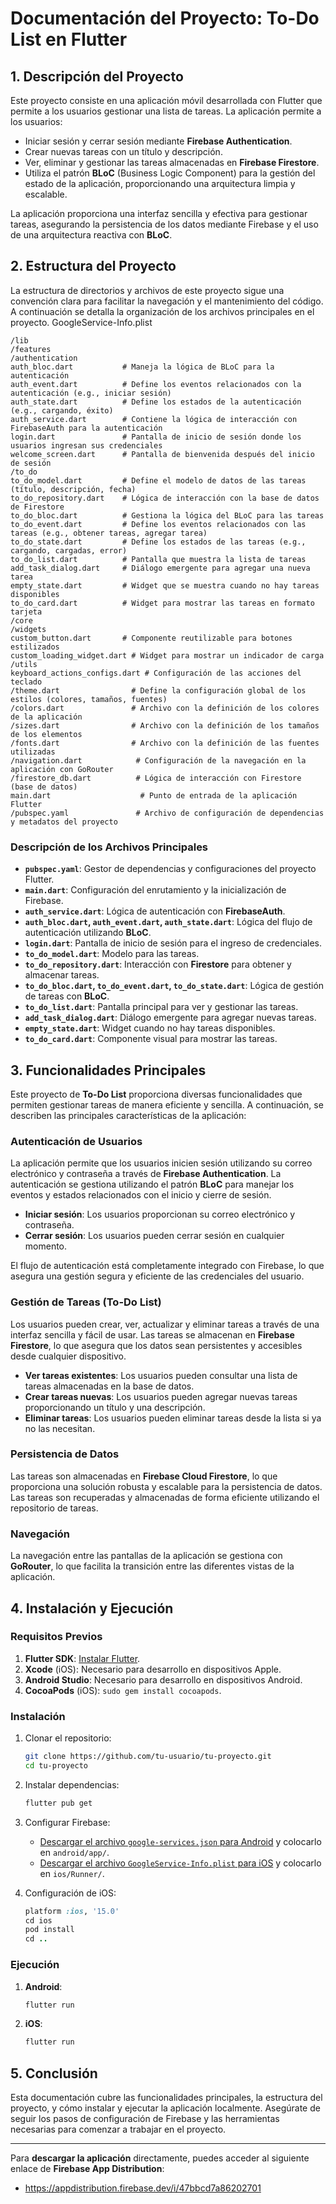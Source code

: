 
# Documentación del Proyecto: To-Do List en Flutter

## 1. Descripción del Proyecto

Este proyecto consiste en una aplicación móvil desarrollada con Flutter que permite a los usuarios gestionar una lista de tareas. La aplicación permite a los usuarios:

- Iniciar sesión y cerrar sesión mediante **Firebase Authentication**.
- Crear nuevas tareas con un título y descripción.
- Ver, eliminar y gestionar las tareas almacenadas en **Firebase Firestore**.
- Utiliza el patrón **BLoC** (Business Logic Component) para la gestión del estado de la aplicación, proporcionando una arquitectura limpia y escalable.

La aplicación proporciona una interfaz sencilla y efectiva para gestionar tareas, asegurando la persistencia de los datos mediante Firebase y el uso de una arquitectura reactiva con **BLoC**.

## 2. Estructura del Proyecto

La estructura de directorios y archivos de este proyecto sigue una convención clara para facilitar la navegación y el mantenimiento del código. A continuación se detalla la organización de los archivos principales en el proyecto.
GoogleService-Info.plist
```
/lib
/features
/authentication
auth_bloc.dart           # Maneja la lógica de BLoC para la autenticación
auth_event.dart          # Define los eventos relacionados con la autenticación (e.g., iniciar sesión)
auth_state.dart          # Define los estados de la autenticación (e.g., cargando, éxito)
auth_service.dart        # Contiene la lógica de interacción con FirebaseAuth para la autenticación
login.dart               # Pantalla de inicio de sesión donde los usuarios ingresan sus credenciales
welcome_screen.dart      # Pantalla de bienvenida después del inicio de sesión
/to_do
to_do_model.dart         # Define el modelo de datos de las tareas (título, descripción, fecha)
to_do_repository.dart    # Lógica de interacción con la base de datos de Firestore
to_do_bloc.dart          # Gestiona la lógica del BLoC para las tareas
to_do_event.dart         # Define los eventos relacionados con las tareas (e.g., obtener tareas, agregar tarea)
to_do_state.dart         # Define los estados de las tareas (e.g., cargando, cargadas, error)
to_do_list.dart          # Pantalla que muestra la lista de tareas
add_task_dialog.dart     # Diálogo emergente para agregar una nueva tarea
empty_state.dart         # Widget que se muestra cuando no hay tareas disponibles
to_do_card.dart          # Widget para mostrar las tareas en formato tarjeta
/core
/widgets
custom_button.dart       # Componente reutilizable para botones estilizados
custom_loading_widget.dart # Widget para mostrar un indicador de carga
/utils
keyboard_actions_configs.dart # Configuración de las acciones del teclado
/theme.dart                # Define la configuración global de los estilos (colores, tamaños, fuentes)
/colors.dart               # Archivo con la definición de los colores de la aplicación
/sizes.dart                # Archivo con la definición de los tamaños de los elementos
/fonts.dart                # Archivo con la definición de las fuentes utilizadas
/navigation.dart            # Configuración de la navegación en la aplicación con GoRouter
/firestore_db.dart          # Lógica de interacción con Firestore (base de datos)
main.dart                    # Punto de entrada de la aplicación Flutter
/pubspec.yaml               # Archivo de configuración de dependencias y metadatos del proyecto
```

### **Descripción de los Archivos Principales**

- **`pubspec.yaml`**: Gestor de dependencias y configuraciones del proyecto Flutter.
- **`main.dart`**: Configuración del enrutamiento y la inicialización de Firebase.
- **`auth_service.dart`**: Lógica de autenticación con **FirebaseAuth**.
- **`auth_bloc.dart`, `auth_event.dart`, `auth_state.dart`**: Lógica del flujo de autenticación utilizando **BLoC**.
- **`login.dart`**: Pantalla de inicio de sesión para el ingreso de credenciales.
- **`to_do_model.dart`**: Modelo para las tareas.
- **`to_do_repository.dart`**: Interacción con **Firestore** para obtener y almacenar tareas.
- **`to_do_bloc.dart`, `to_do_event.dart`, `to_do_state.dart`**: Lógica de gestión de tareas con **BLoC**.
- **`to_do_list.dart`**: Pantalla principal para ver y gestionar las tareas.
- **`add_task_dialog.dart`**: Diálogo emergente para agregar nuevas tareas.
- **`empty_state.dart`**: Widget cuando no hay tareas disponibles.
- **`to_do_card.dart`**: Componente visual para mostrar las tareas.

## 3. Funcionalidades Principales

Este proyecto de **To-Do List** proporciona diversas funcionalidades que permiten gestionar tareas de manera eficiente y sencilla. A continuación, se describen las principales características de la aplicación:

### **Autenticación de Usuarios**
La aplicación permite que los usuarios inicien sesión utilizando su correo electrónico y contraseña a través de **Firebase Authentication**. La autenticación se gestiona utilizando el patrón **BLoC** para manejar los eventos y estados relacionados con el inicio y cierre de sesión.

- **Iniciar sesión**: Los usuarios proporcionan su correo electrónico y contraseña.
- **Cerrar sesión**: Los usuarios pueden cerrar sesión en cualquier momento.

El flujo de autenticación está completamente integrado con Firebase, lo que asegura una gestión segura y eficiente de las credenciales del usuario.

### **Gestión de Tareas (To-Do List)**
Los usuarios pueden crear, ver, actualizar y eliminar tareas a través de una interfaz sencilla y fácil de usar. Las tareas se almacenan en **Firebase Firestore**, lo que asegura que los datos sean persistentes y accesibles desde cualquier dispositivo.

- **Ver tareas existentes**: Los usuarios pueden consultar una lista de tareas almacenadas en la base de datos.
- **Crear tareas nuevas**: Los usuarios pueden agregar nuevas tareas proporcionando un título y una descripción.
- **Eliminar tareas**: Los usuarios pueden eliminar tareas desde la lista si ya no las necesitan.

### **Persistencia de Datos**
Las tareas son almacenadas en **Firebase Cloud Firestore**, lo que proporciona una solución robusta y escalable para la persistencia de datos. Las tareas son recuperadas y almacenadas de forma eficiente utilizando el repositorio de tareas.

### **Navegación**
La navegación entre las pantallas de la aplicación se gestiona con **GoRouter**, lo que facilita la transición entre las diferentes vistas de la aplicación.

## 4. Instalación y Ejecución

### **Requisitos Previos**

1. **Flutter SDK**: [Instalar Flutter](https://flutter.dev/docs/get-started/install).
2. **Xcode** (iOS): Necesario para desarrollo en dispositivos Apple.
3. **Android Studio**: Necesario para desarrollo en dispositivos Android.
4. **CocoaPods** (iOS): `sudo gem install cocoapods`.

### **Instalación**

1. Clonar el repositorio:
   ```bash
   git clone https://github.com/tu-usuario/tu-proyecto.git
   cd tu-proyecto
   ```

2. Instalar dependencias:
   ```bash
   flutter pub get
   ```

3. Configurar Firebase:
   - [Descargar el archivo `google-services.json` para Android](https://drive.google.com/drive/folders/1p6hk-JtYHvOccdrQkm2U_khtyoOA88MV?usp=sharing) y colocarlo en `android/app/`.
   - [Descargar el archivo `GoogleService-Info.plist` para iOS](https://drive.google.com/drive/folders/1p6hk-JtYHvOccdrQkm2U_khtyoOA88MV?usp=sharing) y colocarlo en `ios/Runner/`.

4. Configuración de iOS:
   ```ruby
   platform :ios, '15.0'
   cd ios
   pod install
   cd ..
   ```

### **Ejecución**

1. **Android**:
   ```bash
   flutter run
   ```

2. **iOS**:
   ```bash
   flutter run
   ```

## 5. Conclusión

Esta documentación cubre las funcionalidades principales, la estructura del proyecto, y cómo instalar y ejecutar la aplicación localmente. Asegúrate de seguir los pasos de configuración de Firebase y las herramientas necesarias para comenzar a trabajar en el proyecto.

---
Para **descargar la aplicación** directamente, puedes acceder al siguiente enlace de **Firebase App Distribution**:
- https://appdistribution.firebase.dev/i/47bbcd7a86202701
```